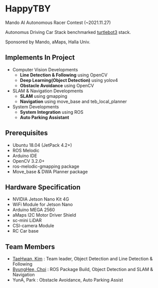 # HappyTBY

Mando AI Autonomous Racer Contest (~2021.11.27)

Autonomus Driving Car Stack benchmarked [turtlebot3](https://github.com/ROBOTIS-GIT/turtlebot3) stack.

Sponsored by Mando, aMaps, Halla Univ.


## Implements In Project

- Computer Vision Developments
  - **Line Detection & Following** using OpenCV
  - **Deep Learning(Object Detection)** using yolov4
  - **Obstacle Avoidance** using OpenCV
- SLAM & Navigation Developments
  - **SLAM** using gmapping
  - **Navigation** using move_base and teb_local_planner
- System Developments
  - **System Integration** using ROS
  - **Auto Parking Assistant**

## Prerequisites

- Ubuntu 18.04 (JetPack 4.2+)
- ROS Melodic
- Arduino IDE
- OpenCV 3.2.0+
- ros-melodic-gmapping package
- Move_base & DWA Planner package

## Hardware Specification

- NVIDIA Jetson Nano Kit 4G
- WiFi Module for Jetson Nano
- Arduino MEGA 2560
- aMaps I2C Motor Driver Shield
- sc-mini LiDAR
- CSI-camera Module
- RC Car base

## Team Members

- [TaeHwan, Kim](google.com) : Team leader, Object Detection and Line Detection & Following
- [ByungHee, Choi](https://github.com/Refstop) : ROS Package Build, Object Detection and SLAM & Navigation
- YunA, Park : Obstacle Avoidance, Auto Parking Assist
